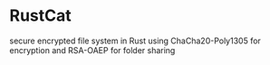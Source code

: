 # RustCat
secure encrypted file system in Rust using ChaCha20-Poly1305 for encryption and RSA-OAEP for folder sharing
